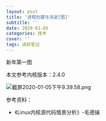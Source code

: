```yaml
---
layout: post
title: '进程创建与消逝[图]'
subtitle: ''
date: 2020-01-05
categories: 技术
cover: ''
tags: 读核笔记
---
```


新年第一图

本文参考内核版本：2.4.0

![截屏2020-01-05下午9.39.58.png](http://ww1.sinaimg.cn/large/c9caade4gy1gam0r2s8f4j219212y45j.jpg)

参考资料：
- 《Linux内核源代码情景分析》-毛德操